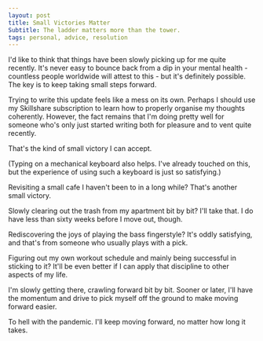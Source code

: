 ```yaml
---
layout: post
title: Small Victories Matter
Subtitle: The ladder matters more than the tower.
tags: personal, advice, resolution
---
```


I'd like to think that things have been slowly picking up for me quite recently. It's never easy to bounce back from a dip in your mental health - countless people worldwide will attest to this - but it's definitely possible. The key is to keep taking small steps forward.

Trying to write this update feels like a mess on its own. Perhaps I should use my Skillshare subscription to learn how to properly organise my thoughts coherently. However, the fact remains that I'm doing pretty well for someone who's only just started writing both for pleasure and to vent quite recently.

That's the kind of small victory I can accept.

(Typing on a mechanical keyboard also helps. I've already touched on this, but the experience of using such a keyboard is just so satisfying.)

Revisiting a small cafe I haven't been to in a long while? That's another small victory.

Slowly clearing out the trash from my apartment bit by bit? I'll take that. I do have less than sixty weeks before I move out, though.

Rediscovering the joys of playing the bass fingerstyle? It's oddly satisfying, and that's from someone who usually plays with a pick.

Figuring out my own workout schedule and mainly being successful in sticking to it? It'll be even better if I can apply that discipline to other aspects of my life.

I'm slowly getting there, crawling forward bit by bit. Sooner or later, I'll have the momentum and drive to pick myself off the ground to make moving forward easier.

To hell with the pandemic. I'll keep moving forward, no matter how long it takes.
